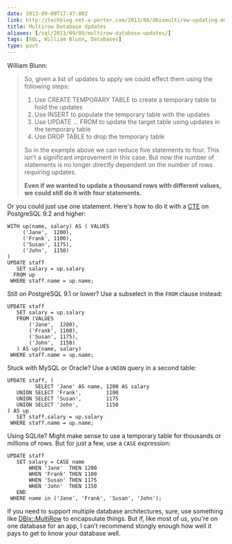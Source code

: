 ```yaml
--- 
date: 2013-09-09T17:47:00Z
link: http://techblog.net-a-porter.com/2013/08/dbixmultirow-updating-multiple-database-rows-quickly-and-easily/
title: Multirow Database Updates
aliases: [/sql/2013/09/09/multirow-database-updates/]
tags: [SQL, William Blunn, Databases]
type: post
---
```


William Blunn:

> So, given a list of updates to apply we could effect them using the
> following steps:
>
> 1. Use CREATE TEMPORARY TABLE to create a temporary table to hold the
>    updates
> 2. Use INSERT to populate the temporary table with the updates
> 3. Use UPDATE … FROM to update the target table using updates in the
>    temporary table
> 4. Use DROP TABLE to drop the temporary table
>
> So in the example above we can reduce five statements to four. This isn’t a
> significant improvement in this case. But now the number of statements is no
> longer directly dependent on the number of rows requiring updates.
>
> **Even if we wanted to update a thousand rows with different values, we
> could still do it with four statements.**

Or you could just use one statement. Here's how to do it with a [CTE] on
PostgreSQL 9.2 and higher:

``` postgres
WITH up(name, salary) AS ( VALUES
     ('Jane',  1200),
     ('Frank', 1100),
     ('Susan', 1175),
     ('John',  1150)
)
UPDATE staff
   SET salary = up.salary
  FROM up
 WHERE staff.name = up.name;
```

Still on PostgreSQL 9.1 or lower? Use a subselect in the `FROM` clause
instead:

``` postgres
UPDATE staff
   SET salary = up.salary
   FROM (VALUES
       ('Jane',  1200),
       ('Frank', 1100),
       ('Susan', 1175),
       ('John',  1150)
   ) AS up(name, salary)
 WHERE staff.name = up.name;
```

Stuck with MySQL or Oracle? Use a `UNION` query in a second table:

``` postgres
UPDATE staff, (
         SELECT 'Jane' AS name, 1200 AS salary
   UNION SELECT 'Frank',        1100
   UNION SELECT 'Susan',        1175
   UNION SELECT 'John',         1150
) AS up
   SET staff.salary = up.salary
 WHERE staff.name = up.name;
```

Using SQLite? Might make sense to use a temporary table for thousands or
millions of rows. But for just a few, use a `CASE` expression:

``` postgres
UPDATE staff
   SET salary = CASE name
       WHEN 'Jane'  THEN 1200
       WHEN 'Frank' THEN 1100
       WHEN 'Susan' THEN 1175
       WHEN 'John'  THEN 1150
   END
 WHERE name in ('Jane', 'Frank', 'Susan', 'John');
```

If you need to support multiple database architectures, sure, use something
like [DBIx::MultiRow] to encapsulate things. But if, like most of us, you're
on one database for an app, I can't recommend stongly enough how well it pays
to get to know your database well.

  [CTE]: https://www.postgresql.org/docs/current/queries-with.html
    "PostgreSQL Documentation: WITH Queries (Common Table Expressions)"
  [DBIx::MultiRow]: https://github.com/hochgurgler/DBIx-MultiRow
    "DBIx::MultiRow on GitHub"
